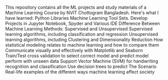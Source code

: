 This repository contains all the ML projects and study materials of a Machine Learning Course by NVIT Chottogram Bangladesh.
Here's what I have learned:
Python Libraries
Machine Learning Tool Sets.
Develop Projects in Jupyter Notebook, Spyder and Various IDE
Difference Between Machine Learning Methods: Supervised and Unsupervised
Supervised learning algorithms, including classification and regression
Unsupervised learning algorithms, including Clustering and Dimensionality Reduction
How statistical modeling relates to machine learning and how to compare them
Communicate visually and effectively with Matplotlib and Seaborn
Train/Test cross validation to select correct model and predict model perform with unseen data
Support Vector Machine (SVM) for handwriting recognition and classification
Use decision trees to predict The Scenario
Real-life examples of the different ways machine learning affect society
